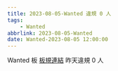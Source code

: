 ```yaml
---
title: 2023-08-05-Wanted 違規 0 人
tags:
    - Wanted
abbrlink: 2023-08-05-Wanted
date: Wanted-2023-08-05 12:00:00
---
```

Wanted 板 [板規連結](https://www.ptt.cc/bbs/Wanted/M.1608829773.A.D3B.html)
昨天違規 0 人
